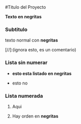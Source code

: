 #Titulo del Proyecto


**Texto en negritas**


### Subtitulo


texto normal con **negritas**


[//]:(ignora esto, es un comentario)


### Lista sin numerar
* **esto esta listado en negritas**  

* esto no 

### Lista numerada

1. Aqui

2. Hay orden en **negritas**
